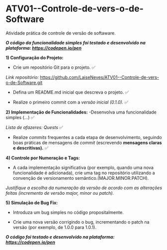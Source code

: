 # ATV01--Controle-de-vers-o-de-Software
Atividade prática de controle de versão de softaware.

***O código da funcionalidade simples foi testado e desenvolvido na plataforma: https://codepen.io/pen***



**1) Configuração do Projeto:**

- Crie um repositório Git para o projeto. ✅ 

*Link repositório:* https://github.com/LaiseNeves/ATV01--Controle-de-vers-o-de-Software.git 

- Defina um README.md inicial que descreva o projeto. ✅ 

- Realize o primeiro commit com a *versão inicial (0.1.0).*  ✅


**2) Implementação de Funcionalidades:**
-Desenvolva uma funcionalidade simples (...)  ✅

*Lista de afazeres: Quests*  ✅

- Realize *commits* frequentes a cada etapa de desenvolvimento, seguindo boas práticas de mensagens de *commit* (escrevendo **mensagens claras e descritivas).** ✅

**4) Controle por Numeração e Tags:**

- A cada implementação significativa (por exemplo, quando uma nova funcionalidade é adicionada), crie uma tag no repositório utilizando a convenção de versionamento semântico.(MAJOR.MINOR.PATCH).

*Justifique a escolha da numeração da versão de acordo com as alterações feitas (incremento de versão major, minor ou patch).*

**5) Simulação de Bug Fix:**

- Introduza um bug simples no código propositalmente.
  
- Crie uma nova versão corrigindo o bug, incrementando o patch na versão (por exemplo, de 1.0.0 para 1.0.1).

***O código foi testado e desenvolvido na plataforma: https://codepen.io/pen***
